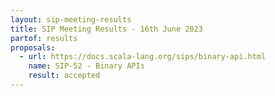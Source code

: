 ```yaml
---
layout: sip-meeting-results
title: SIP Meeting Results - 16th June 2023
partof: results
proposals:
  - url: https://docs.scala-lang.org/sips/binary-api.html
    name: SIP-52 - Binary APIs
    result: accepted
---
```

